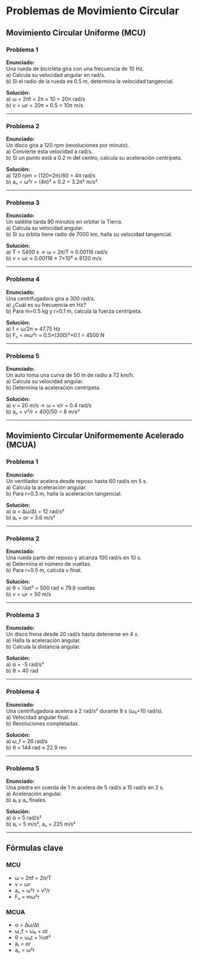 # Problemas de Movimiento Circular

## Movimiento Circular Uniforme (MCU)

### Problema 1
**Enunciado:**  
Una rueda de bicicleta gira con una frecuencia de 10 Hz.  
a) Calcula su velocidad angular en rad/s.  
b) Si el radio de la rueda es 0.5 m, determina la velocidad tangencial.

**Solución:**  
a) ω = 2πf = 2π × 10 = 20π rad/s  
b) v = ωr = 20π × 0.5 = 10π m/s 

---

### Problema 2
**Enunciado:**  
Un disco gira a 120 rpm (revoluciones por minuto).  
a) Convierte esta velocidad a rad/s.  
b) Si un punto está a 0.2 m del centro, calcula su aceleración centrípeta.

**Solución:**  
a) 120 rpm = (120×2π)/60 = 4π rad/s  
b) aₙ = ω²r = (4π)² × 0.2 = 3.2π² m/s²

---

### Problema 3
**Enunciado:**  
Un satélite tarda 90 minutos en orbitar la Tierra.  
a) Calcula su velocidad angular.  
b) Si su órbita tiene radio de 7000 km, halla su velocidad tangencial.

**Solución:**  
a) T = 5400 s → ω = 2π/T ≈ 0.00116 rad/s  
b) v = ωr ≈ 0.00116 × 7×10⁶ ≈ 8120 m/s

---

### Problema 4
**Enunciado:**  
Una centrifugadora gira a 300 rad/s.  
a) ¿Cuál es su frecuencia en Hz?  
b) Para m=0.5 kg y r=0.1 m, calcula la fuerza centrípeta.

**Solución:**  
a) f = ω/2π ≈ 47.75 Hz  
b) Fₙ = mω²r = 0.5×(300)²×0.1 = 4500 N

---

### Problema 5
**Enunciado:**  
Un auto toma una curva de 50 m de radio a 72 km/h.  
a) Calcula su velocidad angular.  
b) Determina la aceleración centrípeta.

**Solución:**  
a) v = 20 m/s → ω = v/r = 0.4 rad/s  
b) aₙ = v²/r = 400/50 = 8 m/s²

---

## Movimiento Circular Uniformemente Acelerado (MCUA)

### Problema 1
**Enunciado:**  
Un ventilador acelera desde reposo hasta 60 rad/s en 5 s.  
a) Calcula la aceleración angular.  
b) Para r=0.3 m, halla la aceleración tangencial.

**Solución:**  
a) α = Δω/Δt = 12 rad/s²  
b) aₜ = αr = 3.6 m/s²

---

### Problema 2
**Enunciado:**  
Una rueda parte del reposo y alcanza 100 rad/s en 10 s.  
a) Determina el número de vueltas.  
b) Para r=0.5 m, calcula v final.

**Solución:**  
a) θ = ½αt² = 500 rad ≈ 79.6 vueltas  
b) v = ωr = 50 m/s

---

### Problema 3
**Enunciado:**  
Un disco frena desde 20 rad/s hasta detenerse en 4 s.  
a) Halla la aceleración angular.  
b) Calcula la distancia angular.

**Solución:**  
a) α = -5 rad/s²  
b) θ = 40 rad

---

### Problema 4
**Enunciado:**  
Una centrifugadora acelera a 2 rad/s² durante 8 s (ω₀=10 rad/s).  
a) Velocidad angular final.  
b) Revoluciones completadas.

**Solución:**  
a) ω_f = 26 rad/s  
b) θ = 144 rad ≈ 22.9 rev

---

### Problema 5
**Enunciado:**  
Una piedra en cuerda de 1 m acelera de 5 rad/s a 15 rad/s en 2 s.  
a) Aceleración angular.  
b) aₜ y aₙ finales.

**Solución:**  
a) α = 5 rad/s²  
b) aₜ = 5 m/s², aₙ = 225 m/s²

---

## Fórmulas clave

### MCU
- ω = 2πf = 2π/T  
- v = ωr  
- aₙ = ω²r = v²/r  
- Fₙ = mω²r

### MCUA
- α = Δω/Δt  
- ω_f = ω₀ + αt  
- θ = ω₀t + ½αt²  
- aₜ = αr  
- aₙ = ω²r
